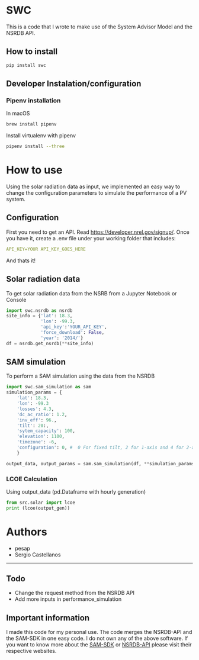 # SWC

This is a code that I wrote to make use of the System Advisor Model and the NSRDB API.

## How to install

```bash
pip install swc
```


## Developer Instalation/configuration

### Pipenv installation

In macOS

```bash
brew install pipenv
```

Install virtualenv with pipenv

```bash
pipenv install --three
```

# How to use
Using the solar radiation data as input, we implemented an easy way to change the configuration parameters to simulate the performance of a PV system.


## Configuration

First you need to get an API. Read https://developer.nrel.gov/signup/. Once you have it, create a .env file under your working folder that includes:

```yaml
API_KEY=YOUR API_KEY_GOES_HERE
```

And thats it!

## Solar radiation data

To get solar radiation data from the NSRB from a Jupyter Notebook or Console

```python
import swc.nsrdb as nsrdb
site_info = {'lat': 18.3,
             'lon': -99.3,
             'api_key':'YOUR_API_KEY',
             'force_download': False,
             'year': '2014/'}
df = nsrdb.get_nsrdb(**site_info)
```

## SAM simulation

To perform a SAM simulation using the data from the NSRDB

```python
import swc.sam_simulation as sam
simulation_params = {
    'lat': 18.3,
    'lon': -99.3
    'losses': 4.3,
    'dc_ac_ratio': 1.2,
    'inv_eff': 96.,
    'tilt': 20:,
    'sytem_capacity': 100,
    'elevation': 1100,
    'timezone': -6,
    'configuration': 0, #  0 For fixed tilt, 2 for 1-axis and 4 for 2-axis
    }

output_data, output_params = sam.sam_simulation(df, **simulation_params)
```

### LCOE Calculation

Using output_data (pd.Dataframe with hourly generation)

``` python
from src.solar import lcoe
print (lcoe(output_gen))
```


# Authors
* pesap
* Sergio Castellanos

---
## Todo
* Change the request method from the NSRDB API
* Add more inputs in performance_simulation

## Important information

I made this code for my personal use. The code merges the NSRDB-API and the SAM-SDK in one easy code. I do not own any of the above software.
If you want to know more about the [SAM-SDK](https://sam.nrel.gov/sdk) or [NSRDB-API](https://nsrdb.nrel.gov/api-instructions) please visit their respective websites.
